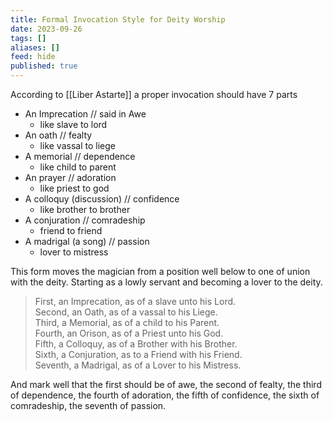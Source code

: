 ```yaml
---
title: Formal Invocation Style for Deity Worship
date: 2023-09-26
tags: []
aliases: []
feed: hide
published: true
---
```


According to [[Liber Astarte]] a proper invocation should have 7 parts

- An Imprecation // said in Awe
	- like slave to lord
- An oath // fealty
	- like vassal to liege
- A memorial // dependence
	- like child to parent
- An prayer // adoration
	- like priest to god
- A colloquy (discussion) // confidence
	- like brother to brother
- A conjuration // comradeship
	- friend to friend
- A madrigal (a song) // passion
	- lover to mistress

This form moves the magician from a position well below to one of union with the deity. Starting as a lowly servant and becoming a lover to the deity.

>First, an Imprecation, as of a slave unto his Lord.  
  Second, an Oath, as of a vassal to his Liege.  
  Third, a Memorial, as of a child to his Parent.  
  Fourth, an Orison, as of a Priest unto his God.  
  Fifth, a Colloquy, as of a Brother with his Brother.  
  Sixth, a Conjuration, as to a Friend with his Friend.  
  Seventh, a Madrigal, as of a Lover to his Mistress.  
  >
  And mark well that the first should be of awe, the second of fealty, the third of dependence, the fourth of adoration, the fifth of confidence, the sixth of comradeship, the seventh of passion.
